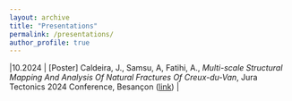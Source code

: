 ```yaml
---
layout: archive
title: "Presentations"
permalink: /presentations/
author_profile: true
---
```



|10.2024 | [Poster] Caldeira, J., Samsu, A, Fatihi, A., _Multi-scale Structural Mapping And Analysis Of Natural Fractures Of Creux-du-Van_, Jura Tectonics 2024 Conference, Besançon ([link](https://jeftercaldeira.github.io/jura-tectonics-24/)) |
